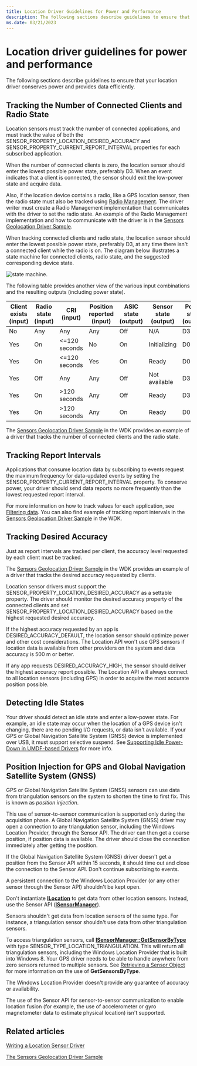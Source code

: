 ```yaml
---
title: Location Driver Guidelines for Power and Performance
description: The following sections describe guidelines to ensure that your location driver conserves power and provides data efficiently.
ms.date: 03/21/2023
---
```


# Location driver guidelines for power and performance

The following sections describe guidelines to ensure that your location driver conserves power and provides data efficiently.

## Tracking the Number of Connected Clients and Radio State

Location sensors must track the number of connected applications, and must track the value of both the SENSOR_PROPERTY_LOCATION_DESIRED_ACCURACY and SENSOR_PROPERTY_CURRENT_REPORT_INTERVAL properties for each subscribed application.

When the number of connected clients is zero, the location sensor should enter the lowest possible power state, preferably D3. When an event indicates that a client is connected, the sensor should exit the low-power state and acquire data.

Also, if the location device contains a radio, like a GPS location sensor, then the radio state must also be tracked using [Radio Management](/previous-versions/windows/hardware/radio/hh406615(v=vs.85)). The driver writer must create a Radio Management implementation that communicates with the driver to set the radio state. An example of the Radio Management implementation and how to communicate with the driver is in the [Sensors Geolocation Driver Sample](sensors-geolocation-driver-sample.md).

When tracking connected clients and radio state, the location sensor should enter the lowest possible power state, preferably D3, at any time there isn't a connected client while the radio is on. The diagram below illustrates a state machine for connected clients, radio state, and the suggested corresponding device state.

![state machine.](images/state-diagram-with-radio.png)

The following table provides another view of the various input combinations and the resulting outputs (including power state).

| Client exists (input) | Radio state (input) | CRI (input) | Position reported (input) | ASIC state (output) | Sensor state (output) | Power state (output) |
|--|--|--|--|--|--|--|
| No | Any | Any | Any | Off | N/A | D3 |
| Yes | On | <=120 seconds | No | On | Initializing | D0 |
| Yes | On | <=120 seconds | Yes | On | Ready | D0 |
| Yes | Off | Any | Any | Off | Not available | D3 |
| Yes | On | >120 seconds | Any | Off | Ready | D3 |
| Yes | On | >120 seconds | Any | On | Ready | D0 |

The [Sensors Geolocation Driver Sample](sensors-geolocation-driver-sample.md) in the WDK provides an example of a driver that tracks the number of connected clients and the radio state.

## Tracking Report Intervals

Applications that consume location data by subscribing to events request the maximum frequency for data-updated events by setting the SENSOR_PROPERTY_CURRENT_REPORT_INTERVAL property. To conserve power, your driver should send data reports no more frequently than the lowest requested report interval.

For more information on how to track values for each application, see [Filtering data](/previous-versions/windows/hardware/sensors/filtering-data.md). You can also find example of tracking report intervals in the [Sensors Geolocation Driver Sample](sensors-geolocation-driver-sample.md) in the WDK.

## Tracking Desired Accuracy

Just as report intervals are tracked per client, the accuracy level requested by each client must be tracked.

The [Sensors Geolocation Driver Sample](sensors-geolocation-driver-sample.md) in the WDK provides an example of a driver that tracks the desired accuracy requested by clients.

Location sensor drivers must support the SENSOR_PROPERTY_LOCATION_DESIRED_ACCURACY as a settable property. The driver should monitor the desired accuracy property of the connected clients and set SENSOR_PROPERTY_LOCATION_DESIRED_ACCURACY based on the highest requested desired accuracy.

If the highest accuracy requested by an app is DESIRED_ACCURACY_DEFAULT, the location sensor should optimize power and other cost considerations. The Location API won't use GPS sensors if location data is available from other providers on the system and data accuracy is 500 m or better.

If any app requests DESIRED_ACCURACY_HIGH, the sensor should deliver the highest accuracy report possible. The Location API will always connect to all location sensors (including GPS) in order to acquire the most accurate position possible.

## Detecting Idle States

Your driver should detect an idle state and enter a low-power state. For example, an idle state may occur when the location of a GPS device isn't changing, there are no pending I/O requests, or data isn't available. If your GPS or Global Navigation Satellite System (GNSS) device is implemented over USB, it must support selective suspend. See [Supporting Idle Power-Down in UMDF-based Drivers](../wdf/supporting-idle-power-down-in-umdf-drivers.md) for more info.

## Position Injection for GPS and Global Navigation Satellite System (GNSS)

GPS or Global Navigation Satellite System (GNSS) sensors can use data from triangulation sensors on the system to shorten the time to first fix. This is known as *position injection*.

This use of sensor-to-sensor communication is supported only during the acquisition phase. A Global Navigation Satellite System (GNSS) driver may open a connection to any triangulation sensor, including the Windows Location Provider, through the Sensor API. The driver can then get a coarse position, if position data is available. The driver should close the connection immediately after getting the position.

If the Global Navigation Satellite System (GNSS) driver doesn't get a position from the Sensor API within 15 seconds, it should time out and close the connection to the Sensor API. Don't continue subscribing to events.

A persistent connection to the Windows Location Provider (or any other sensor through the Sensor API) shouldn't be kept open.

Don't instantiate [**ILocation**](/windows/win32/api/locationapi/nn-locationapi-ilocation) to get data from other location sensors. Instead, use the Sensor API ([**ISensorManager**](/windows/win32/api/sensorsapi/nn-sensorsapi-isensormanager)).

Sensors shouldn't get data from location sensors of the same type. For instance, a triangulation sensor shouldn't use data from other triangulation sensors.

To access triangulation sensors, call [**ISensorManager::GetSensorByType**](/windows/win32/api/sensorsapi/nf-sensorsapi-isensormanager-getsensorsbytype) with type SENSOR_TYPE_LOCATION_TRIANGULATION. This will return all triangulation sensors, including the Windows Location Provider that is built into Windows 8. Your GPS driver needs to be able to handle anywhere from zero sensors returned to multiple sensors. See [Retrieving a Sensor Object](/windows/desktop/SensorsAPI/retrieving-a-sensor) for more information on the use of **GetSensorsByType**.

The Windows Location Provider doesn't provide any guarantee of accuracy or availability.

The use of the Sensor API for sensor-to-sensor communication to enable location fusion (for example, the use of accelerometer or gyro magnetometer data to estimate physical location) isn't supported.

## Related articles

[Writing a Location Sensor Driver](writing-a-location-sensor-driver.md)  

[The Sensors Geolocation Driver Sample](sensors-geolocation-driver-sample.md)
